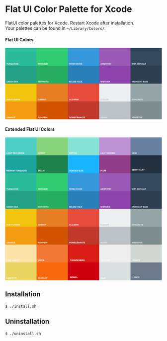 # Flat UI Color Palette for Xcode

FlatUI color palettes for Xcode. Restart Xcode after installation.  
Your palettes can be found in `~/Library/Colors/`.

#### Flat UI Colors
![Flat UI Colors](FlatUIColors.png)

#### Extended Flat UI Colors
![Extended Flat UI Colors](Extended-FlatUIColors.png)

## Installation
    $ ./install.sh

## Uninstallation
    $ ./uninstall.sh